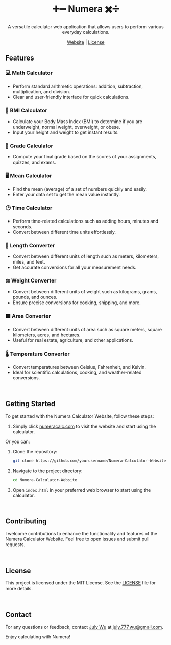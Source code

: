 <div align="center">
  
  <h1>➕➖ Numera ✖️➗</h1>
  <p>A versatile calculator web application that allows users to perform various everyday calculations.</p>
  
  [Website](https://numeracalc.com/) | [License](LICENSE)
</div>


## Features

### 💻 Math Calculator
- Perform standard arithmetic operations: addition, subtraction, multiplication, and division.
- Clear and user-friendly interface for quick calculations.

### 👤 BMI Calculator
- Calculate your Body Mass Index (BMI) to determine if you are underweight, normal weight, overweight, or obese.
- Input your height and weight to get instant results.

### 💯 Grade Calculator
- Compute your final grade based on the scores of your assignments, quizzes, and exams.

### 🖥️ Mean Calculator
- Find the mean (average) of a set of numbers quickly and easily.
- Enter your data set to get the mean value instantly.

### 🕒 Time Calculator
- Perform time-related calculations such as adding hours, minutes and seconds.
- Convert between different time units effortlessly.

### 📏 Length Converter
- Convert between different units of length such as meters, kilometers, miles, and feet.
- Get accurate conversions for all your measurement needs.

### ⚖️ Weight Converter
- Convert between different units of weight such as kilograms, grams, pounds, and ounces.
- Ensure precise conversions for cooking, shipping, and more.

### ⬛️ Area Converter
- Convert between different units of area such as square meters, square kilometers, acres, and hectares.
- Useful for real estate, agriculture, and other applications.

### 🌡️ Temperature Converter
- Convert temperatures between Celsius, Fahrenheit, and Kelvin.
- Ideal for scientific calculations, cooking, and weather-related conversions.

<br>

## Getting Started

To get started with the Numera Calculator Website, follow these steps:
1. Simply click <a href=https://numeracalc.com/ target="_blank">numeracalc.com</a> to visit the website and start using the calculator.

Or you can:

1. Clone the repository:
    ```bash
    git clone https://github.com/yourusername/Numera-Calculator-Website.git
    ```
2. Navigate to the project directory:
    ```bash
    cd Numera-Calculator-Website
    ```
3. Open `index.html` in your preferred web browser to start using the calculator.

<br>

## Contributing

I welcome contributions to enhance the functionality and features of the Numera Calculator Website. Feel free to open issues and submit pull requests.

<br>

## License

This project is licensed under the MIT License. See the [LICENSE](LICENSE) file for more details.

<br>

## Contact

For any questions or feedback, contact [July Wu](github.com/JLW7) at [july.777.wu@gmail.com](mailto:july.777.wu@gmail.com).

Enjoy calculating with Numera!


